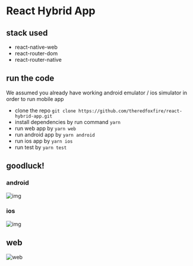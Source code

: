 # React Hybrid App

## stack used

- react-native-web
- react-router-dom
- react-router-native

## run the code

We assumed you already have working android emulator / ios simulator in order to run mobile app

- clone the repo `git clone https://github.com/theredfoxfire/react-hybrid-app.git`
- install dependencies by run command `yarn`
- run web app by `yarn web`
- run android app by `yarn android`
- run ios app by `yarn ios`
- run test by `yarn test`

## goodluck!

### android
![img](https://user-images.githubusercontent.com/4158619/107162046-3699d800-69d3-11eb-9898-a528f05f75c0.png)

### ios
![img](https://user-images.githubusercontent.com/4158619/107162052-40bbd680-69d3-11eb-8c3c-0d68b7ff5541.png)

## web
![web](https://user-images.githubusercontent.com/4158619/107162077-5cbf7800-69d3-11eb-99e1-56fe1c14c7da.png)